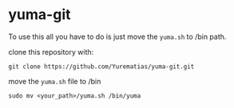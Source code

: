 # yuma-git

To use this all you have to do is just move the ```yuma.sh``` to /bin path.

clone this repository with:
```
git clone https://github.com/Yurematias/yuma-git.git
```
move the ```yuma.sh``` file to /bin 
```
sudo mv <your_path>/yuma.sh /bin/yuma
```